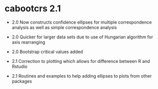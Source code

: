 # cabootcrs 2.1

* 2.0 Now constructs confidence ellipses for multiple correspondence analysis
  as well as simple correspondence analysis

* 2.0 Quicker for larger data sets due to use of Hungarian algorithm for
  axis rearranging

* 2.0 Bootstrap critical values added

* 2.1 Correction to plotting which allows for difference between R and Rstudio

* 2.1 Routines and examples to help adding ellipses to plots from other packages

